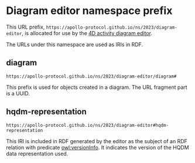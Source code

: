 # Diagram editor namespace prefix

This URL prefix, `https://apollo-protocol.github.io/ns/2023/diagram-editor`,
is allocated for use by the [4D activity diagram editor](https://github.com/Apollo-Protocol/4d-activity-editor).

The URLs under this namespace are used as IRIs in RDF.

## diagram

    https://apollo-protocol.github.io/ns/2023/diagram-editor/diagram#

This prefix is used for objects created in a diagram. The URL fragment
part is a UUID.

## hqdm-representation

    https://apollo-protocol.github.io/ns/2023/diagram-editor#hqdm-representation

This IRI is included in RDF generated by the editor as the subject of an
RDF relation with predicate
[owl:versionInfo](http://www.w3.org/2002/07/owl#versionInfo). It
indicates the version of the HQDM data representation used.

